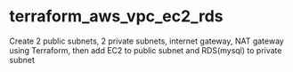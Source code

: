 # terraform_aws_vpc_ec2_rds
Create 2 public subnets, 2 private subnets, internet gateway, NAT gateway using Terraform, then add EC2 to public subnet and RDS(mysql) to private subnet




